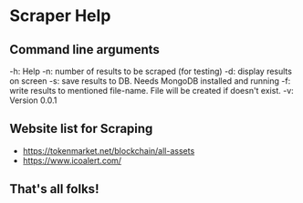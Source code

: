 
# Scraper Help

## Command line arguments

-h: Help
-n: number of results to be scraped (for testing)
-d: display results on screen
-s: save results to DB. Needs MongoDB installed and running
-f: write results to mentioned file-name. File will be created if doesn't exist. 
-v: Version 0.0.1

## Website list for Scraping

- https://tokenmarket.net/blockchain/all-assets
- https://www.icoalert.com/

## That's all folks!


